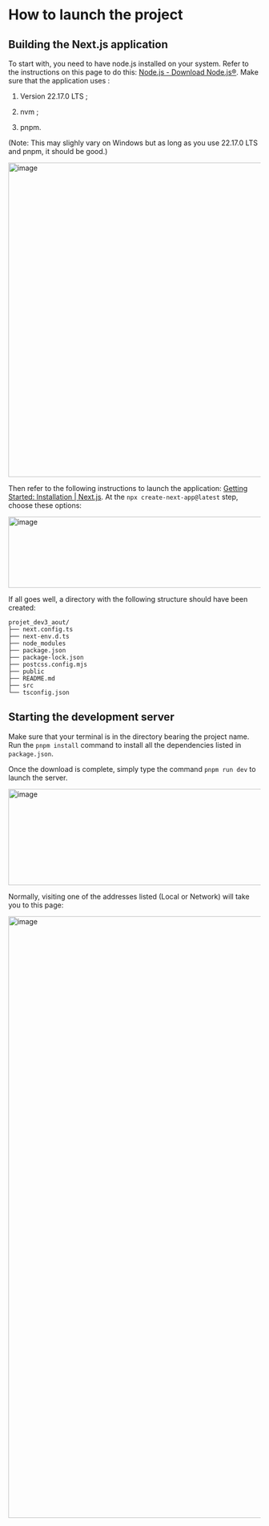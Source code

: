 # How to launch the project

## Building the Next.js application

To start with, you need to have node.js installed on your system. Refer to the instructions on this page to do this: [Node.js - Download Node.js®](https://nodejs.org/en/download). Make sure that the application uses :

1. Version 22.17.0 LTS ;

2. nvm ;

3. pnpm.

(Note: This may slighly vary on Windows but as long as you use 22.17.0 LTS and pnpm, it should be good.)

<img width="829" height="627" alt="image" src="https://github.com/user-attachments/assets/c88cbb70-f7fd-4743-b8d0-cbe346ce1173" />

Then refer to the following instructions to launch the application: [Getting Started: Installation | Next.js](https://nextjs.org/docs/app/getting-started/installation). At the `npx create-next-app@latest` step, choose these options:

<img width="624" height="142" alt="image" src="https://github.com/user-attachments/assets/207016e9-6948-4eec-875d-7ddad36621c6" />

If all goes well, a directory with the following structure should have been created:

```shell
projet_dev3_aout/  
├── next.config.ts  
├── next-env.d.ts  
├── node_modules  
├── package.json  
├── package-lock.json  
├── postcss.config.mjs  
├── public  
├── README.md  
├── src  
└── tsconfig.json
```

## Starting the development server

Make sure that your terminal is in the directory bearing the project name. Run the `pnpm install` command to install all the dependencies listed in `package.json`.

Once the download is complete, simply type the command `pnpm run dev` to launch the server.

<img width="626" height="192" alt="image" src="https://github.com/user-attachments/assets/372fef31-fb58-4c95-833f-dc72b605c369" />

Normally, visiting one of the addresses listed (Local or Network) will take you to this page:

<img width="1920" height="1200" alt="image" src="https://github.com/user-attachments/assets/058cdb02-53c0-42c9-9384-53acd4555e85" />

